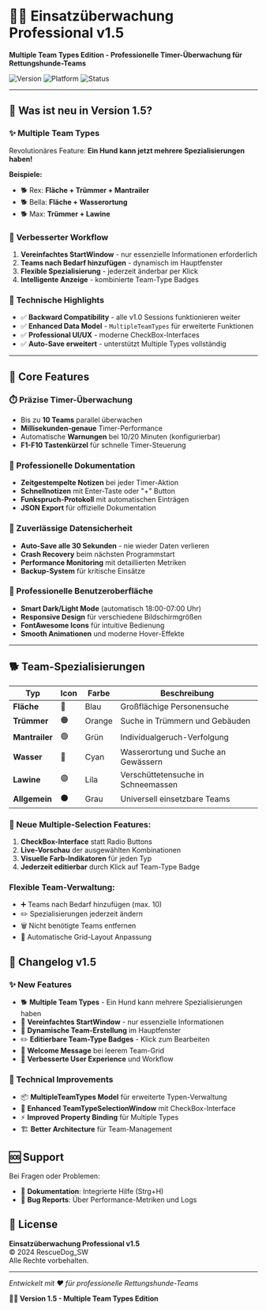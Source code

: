 # 🐕‍🦺 Einsatzüberwachung Professional v1.5

**Multiple Team Types Edition - Professionelle Timer-Überwachung für Rettungshunde-Teams**

![Version](https://img.shields.io/badge/Version-1.5.0-blue.svg)
![Platform](https://img.shields.io/badge/Platform-.NET%208-green.svg)
![Status](https://img.shields.io/badge/Status-Production%20Ready-brightgreen.svg)

---

## 🚀 Was ist neu in Version 1.5?

### ✨ **Multiple Team Types**
Revolutionäres Feature: **Ein Hund kann jetzt mehrere Spezialisierungen haben!**

**Beispiele:**
- 🐕 Rex: **Fläche + Trümmer + Mantrailer**
- 🐕 Bella: **Fläche + Wasserortung**
- 🐕 Max: **Trümmer + Lawine**

### 🎯 **Verbesserter Workflow**
1. **Vereinfachtes StartWindow** - nur essenzielle Informationen erforderlich
2. **Teams nach Bedarf hinzufügen** - dynamisch im Hauptfenster
3. **Flexible Spezialisierung** - jederzeit änderbar per Klick
4. **Intelligente Anzeige** - kombinierte Team-Type Badges

### 🔧 **Technische Highlights**
- ✅ **Backward Compatibility** - alle v1.0 Sessions funktionieren weiter
- ✅ **Enhanced Data Model** - `MultipleTeamTypes` für erweiterte Funktionen
- ✅ **Professional UI/UX** - moderne CheckBox-Interfaces
- ✅ **Auto-Save erweitert** - unterstützt Multiple Types vollständig

---

## 🎯 Core Features

### **⏱️ Präzise Timer-Überwachung**
- Bis zu **10 Teams** parallel überwachen
- **Millisekunden-genaue** Timer-Performance
- Automatische **Warnungen** bei 10/20 Minuten (konfigurierbar)
- **F1-F10 Tastenkürzel** für schnelle Timer-Steuerung

### **📝 Professionelle Dokumentation**
- **Zeitgestempelte Notizen** bei jeder Timer-Aktion
- **Schnellnotizen** mit Enter-Taste oder "+" Button
- **Funkspruch-Protokoll** mit automatischen Einträgen
- **JSON Export** für offizielle Dokumentation

### **💾 Zuverlässige Datensicherheit**
- **Auto-Save alle 30 Sekunden** - nie wieder Daten verlieren
- **Crash Recovery** beim nächsten Programmstart
- **Performance Monitoring** mit detaillierten Metriken
- **Backup-System** für kritische Einsätze

### **🎨 Professionelle Benutzeroberfläche**
- **Smart Dark/Light Mode** (automatisch 18:00-07:00 Uhr)
- **Responsive Design** für verschiedene Bildschirmgrößen
- **FontAwesome Icons** für intuitive Bedienung
- **Smooth Animationen** und moderne Hover-Effekte

---

## 🐕 Team-Spezialisierungen

| Typ | Icon | Farbe | Beschreibung |
|-----|------|-------|--------------|
| **Fläche** | 🔵 | Blau | Großflächige Personensuche |
| **Trümmer** | 🟠 | Orange | Suche in Trümmern und Gebäuden |
| **Mantrailer** | 🟢 | Grün | Individualgeruch-Verfolgung |
| **Wasser** | 🔵 | Cyan | Wasserortung und Suche an Gewässern |
| **Lawine** | 🟣 | Lila | Verschüttetensuche in Schneemassen |
| **Allgemein** | ⚫ | Grau | Universell einsetzbare Teams |

### **🎯 Neue Multiple-Selection Features:**
1. **CheckBox-Interface** statt Radio Buttons
2. **Live-Vorschau** der ausgewählten Kombinationen
3. **Visuelle Farb-Indikatoren** für jeden Typ
4. **Jederzeit editierbar** durch Klick auf Team-Type Badge

### **Flexible Team-Verwaltung:**
- ➕ Teams nach Bedarf hinzufügen (max. 10)
- ✏️ Spezialisierungen jederzeit ändern
- 🗑️ Nicht benötigte Teams entfernen
- 🔄 Automatische Grid-Layout Anpassung

## 📝 Changelog v1.5

### ✨ New Features
- 🐕 **Multiple Team Types** - Ein Hund kann mehrere Spezialisierungen haben
- 📝 **Vereinfachtes StartWindow** - nur essenzielle Informationen
- 🎯 **Dynamische Team-Erstellung** im Hauptfenster
- ✏️ **Editierbare Team-Type Badges** - Klick zum Bearbeiten
- 👋 **Welcome Message** bei leerem Team-Grid
- 🔄 **Verbesserte User Experience** und Workflow

### 🔧 Technical Improvements
- 📦 **MultipleTeamTypes Model** für erweiterte Typen-Verwaltung
- 🎨 **Enhanced TeamTypeSelectionWindow** mit CheckBox-Interface
- ⚡ **Improved Property Binding** für Multiple Types
- 🏗️ **Better Architecture** für Team-Management

## 🆘 Support

Bei Fragen oder Problemen:
- 📖 **Dokumentation**: Integrierte Hilfe (Strg+H)
- 🐛 **Bug Reports**: Über Performance-Metriken und Logs

## 📄 License

**Einsatzüberwachung Professional v1.5**  
© 2024 RescueDog_SW  
Alle Rechte vorbehalten.

---

*Entwickelt mit ❤️ für professionelle Rettungshunde-Teams*

**🐕‍🦺 Version 1.5 - Multiple Team Types Edition**
